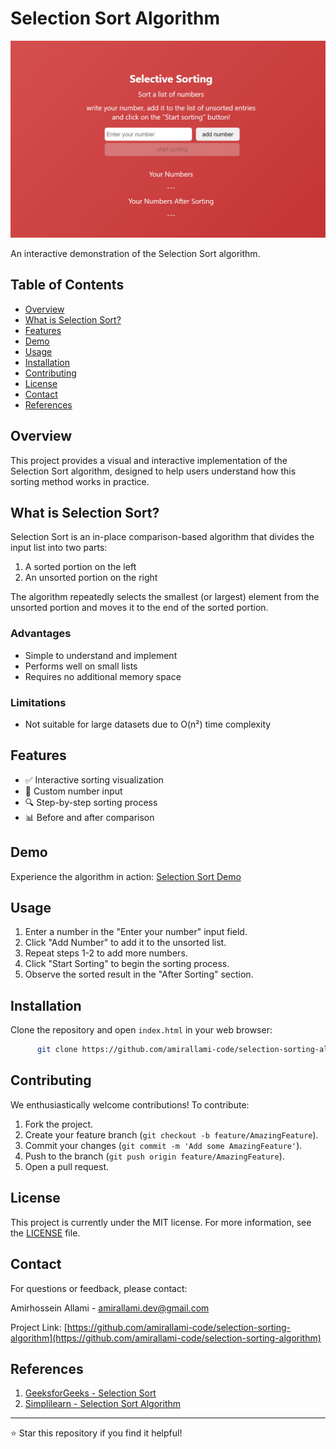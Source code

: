 # Selection Sort Algorithm

![Algorithm Demo](images/demo.jpg)

An interactive demonstration of the Selection Sort algorithm.

## Table of Contents
- [Overview](#overview)
- [What is Selection Sort?](#what-is-selection-sort)
- [Features](#features)
- [Demo](#demo)
- [Usage](#usage)
- [Installation](#installation)
- [Contributing](#contributing)
- [License](#license)
- [Contact](#contact)
- [References](#references)

## Overview

This project provides a visual and interactive implementation of the Selection Sort algorithm, designed to help users understand how this sorting method works in practice.

## What is Selection Sort?

Selection Sort is an in-place comparison-based algorithm that divides the input list into two parts:
1. A sorted portion on the left
2. An unsorted portion on the right

The algorithm repeatedly selects the smallest (or largest) element from the unsorted portion and moves it to the end of the sorted portion.

### Advantages
- Simple to understand and implement
- Performs well on small lists
- Requires no additional memory space

### Limitations
- Not suitable for large datasets due to O(n²) time complexity

## Features

- ✅ Interactive sorting visualization
- 🔢 Custom number input
- 🔍 Step-by-step sorting process
- 📊 Before and after comparison

## Demo

Experience the algorithm in action: [Selection Sort Demo](https://selection-sorting-algorithm.vercel.app)

## Usage

1. Enter a number in the "Enter your number" input field.
2. Click "Add Number" to add it to the unsorted list.
3. Repeat steps 1-2 to add more numbers.
4. Click "Start Sorting" to begin the sorting process.
5. Observe the sorted result in the "After Sorting" section.

## Installation 

Clone the repository and open `index.html` in your web browser: 
```bash 
      git clone https://github.com/amirallami-code/selection-sorting-algorithm.git cd selection-sorting-algorithm
 ```

## Contributing

We enthusiastically welcome contributions! To contribute:
 1. Fork the project.
 2. Create your feature branch (`git checkout -b feature/AmazingFeature`).
 3. Commit your changes (`git commit -m 'Add some AmazingFeature'`).
 4. Push to the branch (`git push origin feature/AmazingFeature`).
 5. Open a pull request.

## License

This project is currently under the MIT license. For more information, see the [LICENSE](LICENSE) file.


## Contact

For questions or feedback, please contact:

Amirhossein Allami - [amirallami.dev@gmail.com](mailto:amirallami.dev@gmail.com)

Project Link: [https://github.com/amirallami-code/selection-sorting-algorithm](https://github.com/amirallami-code/selection-sorting-algorithm)

## References

1. [GeeksforGeeks - Selection Sort](https://www.geeksforgeeks.org/selection-sort/)
2. [Simplilearn - Selection Sort Algorithm](https://www.simplilearn.com/tutorials/data-structure-tutorial/selection-sort-algorithm)

---

⭐ Star this repository if you find it helpful!

